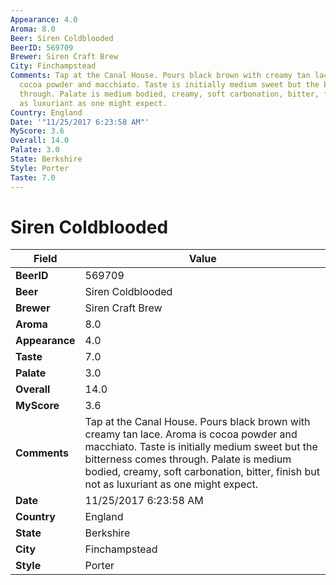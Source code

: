 ```yaml
---
Appearance: 4.0
Aroma: 8.0
Beer: Siren Coldblooded
BeerID: 569709
Brewer: Siren Craft Brew
City: Finchampstead
Comments: Tap at the Canal House. Pours black brown with creamy tan lace. Aroma is
  cocoa powder and macchiato. Taste is initially medium sweet but the bitterness comes
  through. Palate is medium bodied, creamy, soft carbonation, bitter, finish but not
  as luxuriant as one might expect.
Country: England
Date: '"11/25/2017 6:23:58 AM"'
MyScore: 3.6
Overall: 14.0
Palate: 3.0
State: Berkshire
Style: Porter
Taste: 7.0
---
```


# Siren Coldblooded

| Field         | Value |
|---------------|-------|
| **BeerID** | 569709 |
| **Beer** | Siren Coldblooded |
| **Brewer** | Siren Craft Brew |
| **Aroma** | 8.0 |
| **Appearance** | 4.0 |
| **Taste** | 7.0 |
| **Palate** | 3.0 |
| **Overall** | 14.0 |
| **MyScore** | 3.6 |
| **Comments** | Tap at the Canal House. Pours black brown with creamy tan lace. Aroma is cocoa powder and macchiato. Taste is initially medium sweet but the bitterness comes through. Palate is medium bodied, creamy, soft carbonation, bitter, finish but not as luxuriant as one might expect. |
| **Date** | 11/25/2017 6:23:58 AM |
| **Country** | England |
| **State** | Berkshire |
| **City** | Finchampstead |
| **Style** | Porter |
